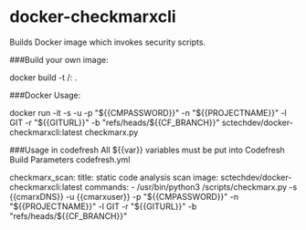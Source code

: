 # docker-checkmarxcli

Builds Docker image which invokes security scripts.

###Build your own image:

 docker build -t <org>/<repo>:<tag> .


###Docker Usage:

 docker run -it -s <cmarxDNS> -u <cmarxuser> -p "${{CMPASSWORD}}" -n "${{PROJECTNAME}}" -l GIT -r "${{GITURL}}" -b "refs/heads/${{CF_BRANCH}}" sctechdev/docker-checkmarxcli:latest checkmarx.py


###Usage in codefresh
 All ${{var}} variables must be put into Codefresh Build Parameters codefresh.yml

 checkmarx_scan:
   title: static code analysis scan
   image: sctechdev/docker-checkmarxcli:latest
   commands:
     - /usr/bin/python3 /scripts/checkmarx.py -s {{cmarxDNS}} -u {{cmarxuser}} -p "${{CMPASSWORD}}" -n "${{PROJECTNAME}}" -l GIT -r "${{GITURL}}" -b "refs/heads/${{CF_BRANCH}}"
